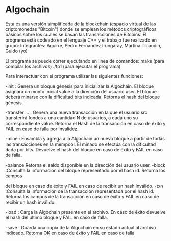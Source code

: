 # Algochain
Esta es una versión simplificada de la blockchain (espacio virtual de las criptomonedas "Bitcoin") donde se emplean los métodos criptográficos básicos sobre los cuales se basan las transacciones de Bitcoins.
El programa está codeado en el lenguaje C++ y el trabajo fue realizado en grupo:
Integrantes:
Aguirre, Pedro
Fernandez Irungaray, Martina
Tibaudin, Guido (yo)

El programa se puede correr ejecutando en linea de comandos:
make (para compilar los archivos)
./tp1 (para ejecutar el programa)

Para interactuar con el programa utilizar las siguientes funciones: 

  -init <user><value><bits>: Genera un bloque génesis para inicializar la Algochain. El bloque
asignará un monto inicial value a la dirección del usuario user. El bloque deberá minarse con la
dificultad bits indicada. Retorna el hash del bloque génesis.
  
  -transfer <src><dst1><value1>... <dstN><valueN>: Genera una nueva transacción en la
que el usuario src transferirá fondos a una cantidad N de usuarios, a cada uno su correspondiente
value. Retorna el Hash de la transacción en caso de éxito y FAIL en caso de falla por invalidez.
  
  -mine <bits>: Ensambla y agrega a la Algochain un nuevo bloque a partir de todas las
transacciones en la mempool. El minado se efectúa con la dificultad dada por bits. Devuelve
el hash del bloque en caso de éxito y FAIL en caso de falla.
  
  -balance <user> Retorna el saldo disponible en la dirección del usuario user.
  -block <id>:Consulta la información del bloque representado por el hash id. Retorna los campos
  
del bloque en caso de éxito y FAIL en caso de recibir un hash inválido.
  -txn <id>:Consulta la información de la transacción representada por el hash id. Retorna los
campos de la transacción en caso de éxito y FAIL en caso de recibir un hash inválido.
  
  -load <filename>: Carga la Algochain presente en el archivo. En caso de éxito devuelve el hash
del ultimo bloque y FAIL en caso de falla.
  
  -save <filename>: Guarda una copia de la Algochain en su estado actual al archivo indicado.
Retorna OK en caso de éxito y FAIL en caso de falla
